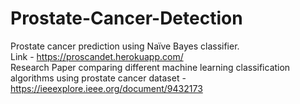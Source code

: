 # Prostate-Cancer-Detection
Prostate cancer prediction using Naïve Bayes classifier.\
Link - https://proscandet.herokuapp.com/ \
Research Paper comparing different machine learning classification algorithms using prostate cancer dataset - https://ieeexplore.ieee.org/document/9432173
